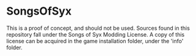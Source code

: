 # SongsOfSyx

This is a proof of concept, and should not be used. Sources found in this repository fall under the Songs of Syx Modding License. A copy of this license can be acquired in the game installation folder, under the 'info' folder. 
